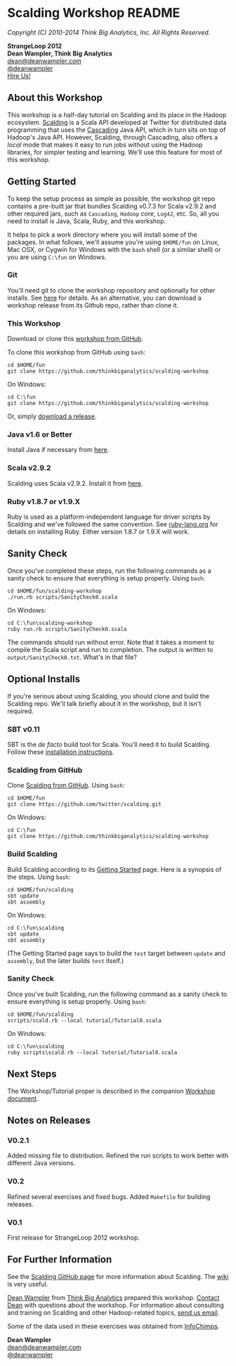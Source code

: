 # Scalding Workshop README

*Copyright (C) 2010-2014 Think Big Analytics, Inc. All Rights Reserved.*

**StrangeLoop 2012**<br/>
**Dean Wampler, Think Big Analytics**<br/>
[dean@deanwampler.com](mailto:dean@deanwampler.com)<br/>
[@deanwampler](https://twitter.com/deanwampler)<br/>
[Hire Us!](http://thinkbiganalytics.com)

## About this Workshop

This workshop is a half-day tutorial on Scalding and its place in the Hadoop ecosystem. [Scalding](https://github.com/twitter/scalding) is a Scala API developed at Twitter for distributed data programming that uses the [Cascading](http://www.cascading.org/) Java API, which in turn sits on top of Hadoop's Java API. However, Scalding, through Cascading, also offers a *local* mode that makes it easy to run jobs without using the Hadoop libraries, for simpler testing and learning. We'll use this feature for most of this workshop.

## Getting Started

To keep the setup process as simple as possible, the workshop git repo contains a pre-built jar that bundles Scalding v0.7.3 for Scala v2.9.2 and other required jars, such as `Cascading`, `Hadoop` *core*, `Log4J`, etc. So, all you need to install is Java, Scala, Ruby, and this workshop.

It helps to pick a work directory where you will install some of the packages. In what follows, we'll assume you're using `$HOME/fun` on Linux, Mac OSX, or Cygwin for Windows with the `bash` shell (or a similar shell) or you are using `C:\fun` on Windows.

### Git

You'll need git to clone the workshop repository and optionally for other installs. See [here](http://git-scm.com/book/en/Getting-Started-Installing-Git) for details. As an alternative, you can download a workshop release from its Github repo, rather than clone it.

### This Workshop

Download or clone this [workshop from GitHub](https://github.com/thinkbiganalytics/scalding-workshop).

To clone this workshop from GitHub using `bash`:

    cd $HOME/fun
    git clone https://github.com/thinkbiganalytics/scalding-workshop

On Windows:

    cd C:\fun
    git clone https://github.com/thinkbiganalytics/scalding-workshop

Or, simply [download a release](https://github.com/ThinkBigAnalytics/scalding-workshop/downloads).

### Java v1.6 or Better

Install Java if necessary from [here](http://www.java.com/en/download/help/download_options.xml).

### Scala v2.9.2

Scalding uses Scala v2.9.2. Install it from [here](http://www.scala-lang.org/downloads).

### Ruby v1.8.7 or v1.9.X

Ruby is used as a platform-independent language for driver scripts by Scalding and we've followed the same convention. See [ruby-lang.org](http://ruby-lang.org) for details on installing Ruby. Either version 1.8.7 or 1.9.X will work.

## Sanity Check

Once you've completed these steps, run the following commands as a sanity check to ensure that everything is setup properly. Using `bash`: 

    cd $HOME/fun/scalding-workshop
    ./run.rb scripts/SanityCheck0.scala

On Windows:

    cd C:\fun\scalding-workshop
    ruby run.rb scripts/SanityCheck0.scala

The commands should run without error. Note that it takes a moment to compile the Scala script and run to completion. The output is written to `output/SanityCheck0.txt`. What's in that file?
 
## Optional Installs

If you're serious about using Scalding, you should clone and build the Scalding repo. We'll talk briefly about it in the workshop, but it isn't required.

### SBT v0.11

SBT is the *de facto* build tool for Scala. You'll need it to build Scalding. Follow these [installation instructions](https://github.com/harrah/xsbt/wiki/Getting-Started-Setup).

### Scalding from GitHub

Clone [Scalding from GitHub](https://github.com/twitter/scalding). Using `bash`:

    cd $HOME/fun
    git clone https://github.com/twitter/scalding.git

On Windows:

    cd C:\fun
    git clone https://github.com/thinkbiganalytics/scalding-workshop

### Build Scalding

Build Scalding according to its [Getting Started](https://github.com/twitter/scalding/wiki/Getting-Started) page. Here is a synopsis of the steps. Using `bash`: 

    cd $HOME/fun/scalding
    sbt update
    sbt assembly

On Windows:

    cd C:\fun\scalding
    sbt update
    sbt assembly

(The Getting Started page says to build the `test` target between `update` and `assembly`, but the later builds `test` itself.)

### Sanity Check

Once you've built Scalding, run the following command as a sanity check to ensure everything is setup properly. Using `bash`: 

    cd $HOME/fun/scalding
    scripts/scald.rb --local tutorial/Tutorial0.scala

On Windows:

    cd C:\fun\scalding
    ruby scripts\scald.rb --local tutorial/Tutorial0.scala

## Next Steps

The Workshop/Tutorial proper is described in the companion [Workshop document](https://github.com/thinkbiganalytics/scalding-workshop/blob/master/Workshop.html).

## Notes on Releases

### V0.2.1 

Added missing file to distribution. Refined the run scripts to work better with different Java versions.

### V0.2 

Refined several exercises and fixed bugs. Added `Makefile` for building releases.

### V0.1 

First release for StrangeLoop 2012 workshop.


## For Further Information

See the [Scalding GitHub page](https://github.com/twitter/scalding) for more information about Scalding. The [wiki](https://github.com/twitter/scalding/wiki) is very useful.

[Dean Wampler](mailto:dean@deanwampler.com) from [Think Big Analytics](http://thinkbiganalytics.com) prepared this workshop. [Contact Dean](mailto:dean@deanwampler.com) with questions about the workshop. For information about consulting and training on Scalding and other Hadoop-related topics, [send us email](mailto:info@thinkbiganalytics.com).

Some of the data used in these exercises was obtained from [InfoChimps](http://infochimps.com).

**Dean Wampler**<br/>
[dean@deanwampler.com](mailto:dean@deanwampler.com)<br/>
[@deanwampler](https://twitter.com/deanwampler)<br/>


